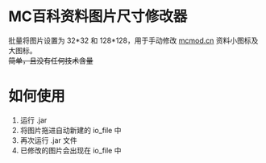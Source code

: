 # MC百科资料图片尺寸修改器
 批量将图片设置为 32\*32 和 128\*128，用于手动修改 [mcmod.cn](https://www.mcmod.cn/) 资料小图标及大图标。  
~~简单，且没有任何技术含量~~  
# 如何使用  
1. 运行 .jar  
2. 将图片拖进自动新建的 io_file 中  
3. 再次运行 .jar 文件  
4. 已修改的图片会出现在 io_file 中  
